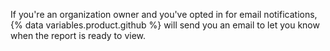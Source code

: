 If you're an organization owner and you've opted in for email notifications, {% data variables.product.github %} will send you an email to let you know when the report is ready to view.
